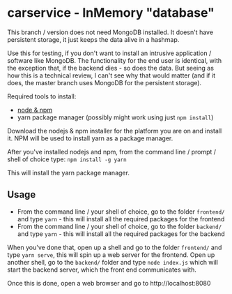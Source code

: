 # carservice - InMemory "database"

This branch / version does not need MongoDB installed. It doesn't have persistent storage, it just keeps the data alive in a hashmap.

Use this for testing, if you don't want to install an intrusive application / software like MongoDB. The functionality for the end user is identical, with the
exception that, if the backend dies - so does the data. But seeing as how this is a technical review, I can't see why that would matter (and if it does, the master branch uses MongoDB for the persistent storage).

Required tools to install:

- [node & npm](https://nodejs.org/en/download/)
- yarn package manager (possibly might work using just `npm install`)

Download the nodejs & npm installer for the platform you are on and install it. NPM will be used to install yarn as a package manager.

After you've installed nodejs and npm, from the command line / prompt / shell of choice type:
`npm install -g yarn`

This will install the yarn package manager.

## Usage

- From the command line / your shell of choice, go to the folder `frontend/` and type `yarn` - this will install all the required packages for the frontend
- From the command line / your shell of choice, go to the folder `backend/` and type `yarn` - this will install all the required packages for the backend

When you've done that, open up a shell and go to the folder `frontend/` and type `yarn serve`, this will spin up a web server for the frontend.
Open up another shell, go to the `backend/` folder and type `node index.js` which will start the backend server, which the front end communicates with.

Once this is done, open a web browser and go to http://localhost:8080

